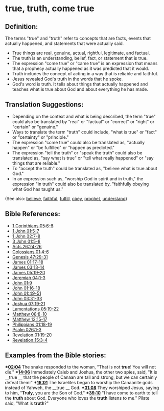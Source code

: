 # true, truth, come true #

## Definition: ##

The terms "true" and "truth" refer to concepts that are facts, events that actually happened, and statements that were actually said.

* True things are real, genuine, actual, rightful, legitimate, and factual.
* The truth is an understanding, belief, fact, or statement that is true.
* The expression "come true" or "came true" is an expression that means that a prophecy actually happened as it was predicted that it would.
* Truth includes the concept of acting in a way that is reliable and faithful.
* Jesus revealed God's truth in the words that he spoke.
* God's word is truth. It tells about things that actually happened and teaches what is true about God and about everything he has made.

## Translation Suggestions: ##

* Depending on the context and what is being described, the term "true" could also be translated by "real" or "factual" or "correct" or "right" or "certain" or "genuine."
* Ways to translate the term "truth" could include, "what is true" or "fact" or "certainty" or "principle."
* The expression "come true" could also be translated as, "actually happen" or "be fulfilled" or "happen as predicted." 
* The expression "tell the truth" or "speak the truth" could also be translated as, "say what is true" or "tell what really happened" or "say things that are reliable."
* To "accept the truth" could be translated as, "believe what is true about God."
* In an expression such as, "worship God in spirit and in truth," the expression "in truth" could also be translated by, "faithfully obeying what God has taught us."

(See also: [believe](../kt/believe.md), [faithful](../kt/faithful.md), [fulfill](../kt/fulfill.md), [obey](../other/obey.md), [prophet](../kt/prophet.md), [understand](../other/understand.md))

## Bible References: ##

* [1 Corinthians 05:6-8](en/tn/1co/help/05/06)
* [1 John 01:5-7](en/tn/1jn/help/01/05)
* [1 John 02:7-8](en/tn/1jn/help/02/07)
* [3 John 01:5-8](en/tn/3jn/help/01/05)
* [Acts 26:24-26](en/tn/act/help/26/24)
* [Colossians 01:4-6](en/tn/col/help/01/04)
* [Genesis 47:29-31](en/tn/gen/help/47/29)
* [James 01:17-18](en/tn/jas/help/01/17)
* [James 03:13-14](en/tn/jas/help/03/13)
* [James 05:19-20](en/tn/jas/help/05/19)
* [Jeremiah 04:1-3](en/tn/jer/help/04/01)
* [John 01:9](en/tn/jhn/help/01/09)
* [John 01:16-18](en/tn/jhn/help/01/16)
* [John 01:49-51](en/tn/jhn/help/01/49)
* [John 03:31-33](en/tn/jhn/help/03/31)
* [Joshua 07:19-21](en/tn/jos/help/07/19)
* [Lamentations 05:19-22](en/tn/lam/help/05/19)
* [Matthew 08:8-10](en/tn/mat/help/08/08)
* [Matthew 12:15-17](en/tn/mat/help/12/15)
* [Philippians 01:18-19](en/tn/php/help/01/18)
* [Psalm 026:1-3](en/tn/psa/help/26/01)
* [Revelation 01:19-20](en/tn/rev/help/01/19)
* [Revelation 15:3-4](en/tn/rev/help/15/03)

## Examples from the Bible stories: ##

  __*[02:04](en/tn/obs/help/02/04)__ The snake responded to the woman, "That is not __true__! You will not die."
  __*[14:06](en/tn/obs/help/14/06)__ Immediately Caleb and Joshua, the other two spies, said, "It is __true __ that the people of Canaan are tall and strong, but we can certainly defeat them!"
  __*[16:01](en/tn/obs/help/16/01)__ The Israelites began to worship the Canaanite gods instead of Yahweh, the __true __ God.
  __*[31:08](en/tn/obs/help/31/08)__ They worshiped Jesus, saying to him, "__Truly__, you are the Son of God." 
  __*[39:10](en/tn/obs/help/39/10)__ "I have come to earth to tell the __truth__ about God. Everyone who loves the __truth__ listens to me." Pilate said, "What is __truth__?"
